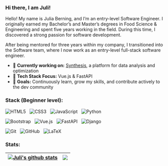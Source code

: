 ### Hi there, I am Juli!

Hello! My name is Julia Berning, and I’m an entry-level Software Engineer. I originally earned my Bachelor’s and Master’s degrees in Food Science & Engineering and spent five years working in the field. During this time, I discovered a strong passion for software development.

After being mentored for three years within my company, I transitioned into the Software team, where I now work as an entry-level full-stack software engineer.

- 🍃 **Currently working on:** [Synthesis](https://synthesis.notco.ai/), a platform for data analysis and optimization
- 💐 **Tech Stack Focus:** Vue.js & FastAPI
- 🌸 **Goals:** Continuously learn, grow my skills, and contribute actively to the dev community


### **Stack (Beginner level):** 

![HTML5](https://img.shields.io/badge/-HTML5-black?logo=html5&style=social&logoColor=AED9B2)&nbsp;&nbsp;
![CSS3](https://img.shields.io/badge/-CSS3-black?logo=css3&style=social&logoColor=AED9B2)&nbsp;&nbsp;
![JavaScript](https://img.shields.io/badge/-JavaScript-black?logo=javascript&style=social&logoColor=AED9B2)&nbsp;&nbsp;
![Python](https://img.shields.io/badge/-Python-black?logo=Python&style=social&logoColor=AED9B2)&nbsp;&nbsp;

![Bootstrap](https://img.shields.io/badge/-Bootstrap-black?logo=bootstrap&style=social&logoColor=BEA9DF)&nbsp;&nbsp;
![Vue.js](https://img.shields.io/badge/-Vue.js-black?logo=vue.js&style=social&logoColor=BEA9DF)&nbsp;&nbsp;
![FastAPI](https://img.shields.io/badge/-FastAPI-black?logo=fastapi&style=social&logoColor=BEA9DF)&nbsp;&nbsp;
![Django](https://img.shields.io/badge/-Django-black?logo=django&style=social&logoColor=BEA9DF)&nbsp;&nbsp;

![Git](https://img.shields.io/badge/-Git-black?logo=git&style=social&logoColor=E4A0B7)&nbsp;&nbsp;
![GitHub](https://img.shields.io/badge/-GitHub-black?logo=github&style=social&logoColor=E4A0B7)&nbsp;&nbsp;
![LaTeX](https://img.shields.io/badge/-LaTeX-black?logo=latex&style=social&logoColor=E4A0B7)&nbsp;&nbsp;


### **Stats:** 

| <a href="https://github.com/juliaberning/github-readme-stats"><img align="center" src="https://github-readme-stats.vercel.app/api?username=juliaberning&show_icons=true&include_all_commits=true&theme=buefy&hide_border=true&title_color=BEA9DF&text_color=434D58&icon_color=AED9B2&bg_color=FFFFFF" alt="Juli's github stats" /></a> | <a href="https://github.com/juliaberning/github-readme-stats"><img align="center" src="https://github-readme-stats.vercel.app/api/top-langs/?username=juliaberning&layout=compact&theme=buefy&hide_border=true&title_color=BEA9DF&text_color=434D58&icon_color=CCE2CB&bg_color=FFFFFF" /></a> |
| ------------- | ------------- |



